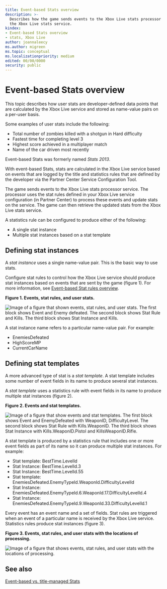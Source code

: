 ```yaml
---
title: Event-based Stats overview
description: >-
  Describes how the game sends events to the Xbox Live stats processor service. The processor uses the stat rules that you've defined in your Xbox Live service configuration (in Partner Center) to process these events and update stats on the service. The game can then retrieve the updated stats from
  the Xbox Live stats service.
kindex:
- Event-based Stats overview
- stats, Xbox Live
author: joannaleecy
ms.author: migreen
ms.topic: conceptual
ms.localizationpriority: medium
edited: 00/00/0000
security: public
---
```


# Event-based Stats overview





This topic describes how user stats are developer-defined data points that are calculated by the Xbox Live service and stored as name-value pairs on a per-user basis.

Some examples of user stats include the following:
* Total number of zombies killed with a shotgun in Hard difficulty
* Fastest time for completing level 3
* Highest score achieved in a multiplayer match
* Name of the car driven most recently

Event-based Stats was formerly named _Stats 2013_.

With event-based Stats, stats are calculated in the Xbox Live service based on events that are logged by the title and statistics rules that are defined by the developer via the Partner Center Service Configuration Tool.

The game sends events to the Xbox Live stats processor service. The processor uses the stat rules defined in your Xbox Live service configuration (in Partner Center) to process these events and update stats on the service. The game can then retrieve the updated stats from the Xbox Live stats service.



A statistics rule can be configured to produce either of the following:
* A single stat instance
* Multiple stat instances based on a stat template


## Defining stat instances

A _stat instance_ uses a single name-value pair.
This is the basic way to use stats.

Configure stat rules to control how the Xbox Live service should produce stat instances based on events that are sent by the game (figure 1).
For more information, see [Event-based Stat rules overview](config/live-user-stat-rules.md).

**Figure 1. Events, stat rules, and user stats.**

![Image of a figure that shown events, stat rules, and user stats. The first block shows Event and Enemy defeated. The second block shows Stat Rule and Kills. The third block shows Stat Instance and Kills.](../../../../../../../resources/gamecore/secure/images/en-us/live/stats/events-and-user-stats2.png)

A stat instance name refers to a particular name-value pair. For example:
* EnemiesDefeated
* HighScoreMP
* CurrentCarName


## Defining stat templates

A more advanced type of stat is a _stat template_.
A stat template includes some number of event fields in its name to produce several stat instances.

A _stat template_ uses a statistics rule with event fields in its name to produce multiple stat instances (figure 2).

**Figure 2. Events and stat templates.**

![Image of a figure that show events and stat templates. The first block shows Event and EnemyDefeated with WeaponID, DifficultyLevel. The second block shows Stat Rule with Kills.WeaponID. The third block shows Stat Instance with Kills.WeaponID.Pistol and KillsWeaponID.Rifle.](../../../../../../../resources/gamecore/secure/images/en-us/live/stats/stat-templates.png)

A stat template is produced by a statistics rule that includes one or more event fields as part of its name so it can produce multiple stat instances.
For example:
* Stat template: BestTime.LevelId
* Stat Instance: BestTime.LevelId.3
* Stat Instance: BestTime.LevelId.55
* Stat template: EnemiesDefeated.EnemyTypeId.WeaponId.DifficultyLevelId
* Stat Instance: EnemiesDefeated.EnemyTypeId.6.WeaponId.17.DifficultyLevelId.4
* Stat Instance: EnemiesDefeated.EnemyTypeId.9.WeaponId.33.DifficultyLevelId.1

Every event has an event name and a set of fields.
Stat rules are triggered when an event of a particular name is received by the Xbox Live service.
Statistics rules produce stat instances (figure 3).

**Figure 3. Events, stat rules, and user stats with the locations of processing.**

![Image of a figure that shows events, stat rules, and user stats with the locations of processing.](../../../../../../../resources/gamecore/secure/images/en-us/live/stats/stats2013diagram.jpg)

## See also
  
[Event-based vs. title-managed Stats](../live-stats-eb-vs-tm.md#update-frequency)  
  